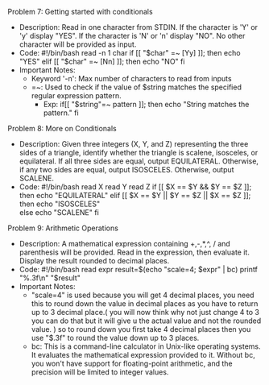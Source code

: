 Problem 7: Getting started with conditionals
- Description: Read in one character from STDIN. If the character is 'Y' or 'y' display "YES". If the character is 'N' or 'n' display "NO". No other character will be provided as input. 
- Code:
#!/bin/bash
read -n 1 char
if [[ "$char" =~ [Yy] ]]; then
    echo "YES"
elif [[ "$char" =~ [Nn] ]]; then
    echo "NO"
fi
- Important Notes:
    - Keyword '-n': Max number of characters to read from inputs
    - =~: Used to check if the value of $string matches the specified regular expression pattern.
		- Exp: 
	    if[[ "$string"=~ pattern ]]; then
		echo "String matches the pattern."
		fi

Problem 8: More on Conditionals
- Description: Given three integers (X, Y, and Z) representing the three sides of a triangle, identify whether the triangle is scalene, isosceles, or equilateral. If all three sides are equal, output EQUILATERAL. Otherwise, if any two sides are equal, output ISOSCELES. Otherwise, output SCALENE. 
- Code:
#!/bin/bash
read X
read Y
read Z
if [[ $X == $Y && $Y == $Z ]]; then
    echo "EQUILATERAL" 
elif [[ $X == $Y || $Y == $Z || $X == $Z ]]; then
    echo "ISOSCELES"  
else
    echo "SCALENE"
fi

Problem 9: Arithmetic Operations
- Description: A mathematical expression containing +,-,*,^, / and parenthesis will be provided. Read in the expression, then evaluate it. Display the result rounded to decimal places. 
- Code: 
#!/bin/bash
read expr
result=$(echo "scale=4; $expr" | bc)
printf "%.3f\n" "$result"
- Important Notes:
	- "scale=4" is used because you will get 4 decimal places, you need this to round down the value in decimal places as you have to return up to 3 decimal place.( you will now think why not just change 4 to 3 you can do that but it will give u the actual value and not the rounded value. ) so to round down you first take 4 decimal places then you use "$.3f" to round the value down up to 3 places.
	- bc: This is a command-line calculator in Unix-like operating systems. It evaluates the mathematical expression provided to it. Without bc, you won't have support for floating-point arithmetic, and the precision will be limited to integer values. 
